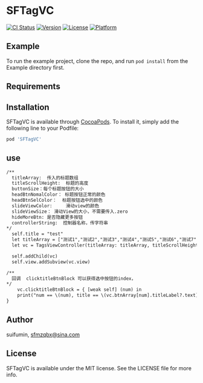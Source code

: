 


# SFTagVC
[![CI Status](https://img.shields.io/travis/suifumin/SFTagVC.svg?style=flat)](https://travis-ci.org/suifumin/SFTagVC)
[![Version](https://img.shields.io/cocoapods/v/SFTagVC.svg?style=flat)](https://cocoapods.org/pods/SFTagVC)
[![License](https://img.shields.io/cocoapods/l/SFTagVC.svg?style=flat)](https://cocoapods.org/pods/SFTagVC)
[![Platform](https://img.shields.io/cocoapods/p/SFTagVC.svg?style=flat)](https://cocoapods.org/pods/SFTagVC)
## Example

To run the example project, clone the repo, and run `pod install` from the Example directory first.

## Requirements

## Installation

SFTagVC is available through [CocoaPods](https://cocoapods.org). To install
it, simply add the following line to your Podfile:

```ruby
pod 'SFTagVC'
```

## use
```html
/**
  titleArray:  传入的标题数组
  titleScrollHeight:  标题的高度 
  buttonSize：每个标题按钮的大小
  headBtnNomalColor： 标题按钮正常的颜色
  headBtnSelColor：  标题按钮选中的颜色
  slideViewColor:     滑动view的颜色
  slideViewSize： 滑动View的大小，不需要传入.zero
  hideMoreBtn: 是否隐藏更多按钮
  controllerString:  控制器名称，传字符串
*/
  self.title = "test"
  let titleArray = ["测试1","测试2","测试3","测试4","测试5","测试6","测试7","测试8"]
  let vc = TagsViewController(titleArray: titleArray, titleScrollHeight: 40, buttonSize: CGSize(width: 60, height: 30), headBtnNomalColor: .black, headBtnSelColor: .red, headBtnFont: 12,slideViewColor: .red,slideViewSize: .zero,hideMoreBtn: false,controllerString: "SFViewController")

  self.addChild(vc)
  self.view.addSubview(vc.view)

/**
  回调  clicktitleBtnBlock 可以获得选中按钮的index，
*/
    vc.clicktitleBtnBlock = { [weak self] (num) in
    print("num == \(num), title == \(vc.btnArray[num].titleLabel?.text)")
}
```
## Author

suifumin, sfmzqbx@sina.com

## License

SFTagVC is available under the MIT license. See the LICENSE file for more info.


